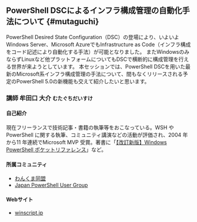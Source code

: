 ## PowerShell DSCによるインフラ構成管理の自動化手法について {#mutaguchi}

PowerShell Desired State Configuration（DSC）の登場により、いよいよWindows Server、Microsoft AzureでもInfrastructure as Code（インフラ構成をコード記述により自動化する手法）が可能となりました。
またWindowsのみならずLinuxなど他プラットフォームについてもDSCで横断的に構成管理を行える世界が来ようとしています。
本セッションでは、PowerShell DSCを用いた最新のMicrosoft系インフラ構成管理の手法について、間もなくリリースされる予定のPowerShell 5.0の新機能も交えて紹介したいと思います。

### 講師 牟田口 大介 <small>むたぐちだいすけ</small>

[<i class="fa fa-facebook"></i>](https://www.facebook.com/daisuke.mutaguchi)
[<i class="fa fa-twitter"></i>](https://twitter.com/mutaguchi)

#### 自己紹介

現在フリーランスで技術記事・書籍の執筆等をおこなっている。WSH やPowerShell に関する執筆、コミュニティ講演などの活動が評価され、2004 年から11 年連続でMicrosoft MVP 受賞。著書に「[【改訂新版】Windows PowerShell ポケットリファレンス](http://gihyo.jp/book/2013/978-4-7741-5542-5)」など。

#### 所属コミュニティ

* [わんくま同盟](http://www.wankuma.com/)
* [Japan PowerShell User Group](http://powershellgroup.org/node/429)

#### Webサイト

* [winscript.jp](http://winscript.jp/)
